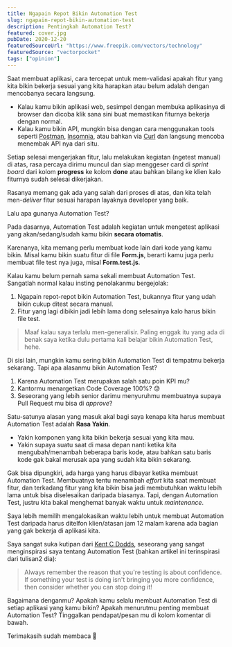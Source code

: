 ```yaml
---
title: Ngapain Repot Bikin Automation Test
slug: ngapain-repot-bikin-automation-test
description: Pentingkah Automation Test?
featured: cover.jpg
pubDate: 2020-12-20
featuredSourceUrl: "https://www.freepik.com/vectors/technology"
featuredSource: "vectorpocket"
tags: ["opinion"]
---
```


Saat membuat aplikasi, cara tercepat untuk mem-validasi apakah fitur yang kita bikin bekerja sesuai yang kita harapkan atau belum adalah dengan mencobanya secara langsung.

- Kalau kamu bikin aplikasi web, sesimpel dengan membuka aplikasinya di browser dan dicoba klik sana sini buat memastikan fiturnya bekerja dengan normal.
- Kalau kamu bikin API, mungkin bisa dengan cara menggunakan tools seperti <a href="https://www.postman.com/" target="_blank" rel="noopener">Postman</a>, <a href="https://insomnia.rest/" target="_blank" rel="noopener">Insomnia</a>, atau bahkan via <a href="https://curl.se/" target="_blank" rel="noopener">Curl</a> dan langsung mencoba menembak API nya dari situ.

Setiap selesai mengerjakan fitur, lalu melakukan kegiatan (ngetest manual) di atas, rasa percaya dirimu muncul dan siap menggeser card di _sprint board_ dari kolom **progress** ke kolom **done** atau bahkan bilang ke klien kalo fiturnya sudah selesai dikerjakan.

Rasanya memang gak ada yang salah dari proses di atas, dan kita telah men-_deliver_ fitur sesuai harapan layaknya developer yang baik.

Lalu apa gunanya Automation Test?

Pada dasarnya, Automation Test adalah kegiatan untuk mengetest aplikasi yang akan/sedang/sudah kamu bikin **secara otomatis**.

Karenanya, kita memang perlu membuat kode lain dari kode yang kamu bikin. Misal kamu bikin suatu fitur di file **Form.js**, berarti kamu juga perlu membuat file test nya juga, misal **Form.test.js**.

Kalau kamu belum pernah sama sekali membuat Automation Test. Sangatlah normal kalau insting penolakanmu bergejolak:

1. Ngapain repot-repot bikin Automation Test, bukannya fitur yang udah bikin cukup ditest secara manual.
2. Fitur yang lagi dibikin jadi lebih lama dong selesainya kalo harus bikin file test.

> Maaf kalau saya terlalu men-generalisir. Paling enggak itu yang ada di benak saya ketika dulu pertama kali belajar bikin Automation Test, hehe.

Di sisi lain, mungkin kamu sering bikin Automation Test di tempatmu bekerja sekarang. Tapi apa alasanmu bikin Automation Test?

1. Karena Automation Test merupakan salah satu poin KPI mu?
2. Kantormu menargetkan Code Coverage 100%? 😓
3. Seseorang yang lebih senior darimu menyuruhmu membuatnya supaya Pull Request mu bisa di _approve_?

Satu-satunya alasan yang masuk akal bagi saya kenapa kita harus membuat Automation Test adalah **Rasa Yakin**.

- Yakin komponen yang kita bikin bekerja sesuai yang kita mau.
- Yakin supaya suatu saat di masa depan nanti ketika kita mengubah/menambah beberapa baris kode, atau bahkan satu baris kode gak bakal merusak apa yang sudah kita bikin sekarang.

Gak bisa dipungkiri, ada harga yang harus dibayar ketika membuat Automation Test. Membuatnya tentu menambah _effort_ kita saat membuat fitur, dan terkadang fitur yang kita bikin bisa jadi membutuhkan waktu lebih lama untuk bisa diselesaikan daripada biasanya. Tapi, dengan Automation Test, justru kita bakal menghemat banyak waktu untuk _maintenance_.

Saya lebih memilih mengalokasikan waktu lebih untuk membuat Automation Test daripada harus ditelfon klien/atasan jam 12 malam karena ada bagian yang gak bekerja di aplikasi kita.

Saya sangat suka kutipan dari <a href="https://kentcdodds.com/about/" target="_blank" rel="noopener">Kent C Dodds</a>, seseorang yang sangat menginspirasi saya tentang Automation Test (bahkan artikel ini terinspirasi dari tulisan2 dia):

> Always remember the reason that you're testing is about confidence. If something your test is doing isn't bringing you more confidence, then consider whether you can stop doing it!

Bagaimana denganmu? Apakah kamu selalu membuat Automation Test di setiap aplikasi yang kamu bikin? Apakah menurutmu penting membuat Automation Test? Tinggalkan pendapat/pesan mu di kolom komentar di bawah.

Terimakasih sudah membaca 🙂
